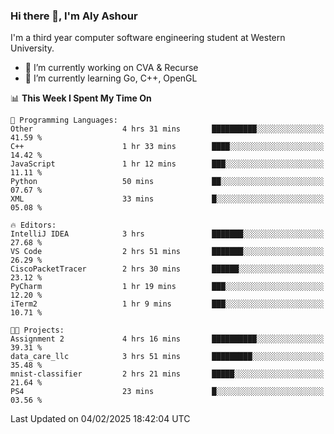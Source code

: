 ### Hi there 👋, I'm Aly Ashour
I'm a third year computer software engineering student at Western University.

- 🔭 I’m currently working on CVA & Recurse
- 🌱 I’m currently learning Go, C++, OpenGL

<!--START_SECTION:waka-->
📊 **This Week I Spent My Time On** 

```text
💬 Programming Languages: 
Other                    4 hrs 31 mins       ██████████░░░░░░░░░░░░░░░   41.59 % 
C++                      1 hr 33 mins        ████░░░░░░░░░░░░░░░░░░░░░   14.42 % 
JavaScript               1 hr 12 mins        ███░░░░░░░░░░░░░░░░░░░░░░   11.11 % 
Python                   50 mins             ██░░░░░░░░░░░░░░░░░░░░░░░   07.67 % 
XML                      33 mins             █░░░░░░░░░░░░░░░░░░░░░░░░   05.08 % 

🔥 Editors: 
IntelliJ IDEA            3 hrs               ███████░░░░░░░░░░░░░░░░░░   27.68 % 
VS Code                  2 hrs 51 mins       ███████░░░░░░░░░░░░░░░░░░   26.29 % 
CiscoPacketTracer        2 hrs 30 mins       ██████░░░░░░░░░░░░░░░░░░░   23.12 % 
PyCharm                  1 hr 19 mins        ███░░░░░░░░░░░░░░░░░░░░░░   12.20 % 
iTerm2                   1 hr 9 mins         ███░░░░░░░░░░░░░░░░░░░░░░   10.71 % 

🐱‍💻 Projects: 
Assignment 2             4 hrs 16 mins       ██████████░░░░░░░░░░░░░░░   39.31 % 
data_care_llc            3 hrs 51 mins       █████████░░░░░░░░░░░░░░░░   35.48 % 
mnist-classifier         2 hrs 21 mins       █████░░░░░░░░░░░░░░░░░░░░   21.64 % 
PS4                      23 mins             █░░░░░░░░░░░░░░░░░░░░░░░░   03.56 % 
```


 Last Updated on 04/02/2025 18:42:04 UTC
<!--END_SECTION:waka-->
